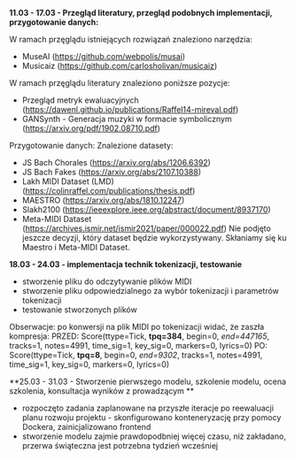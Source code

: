 **11.03 - 17.03 - Przegląd literatury, przegląd podobnych implementacji, przygotowanie danych:**

W ramach przęglądu istniejących rozwiązań znaleziono narzędzia:
* MuseAI (https://github.com/webpolis/musai) 
* Musicaiz (https://github.com/carlosholivan/musicaiz)

W ramach przęglądu literatury znaleziono poniższe pozycje:
* Przegląd metryk ewaluacyjnych (https://dawenl.github.io/publications/Raffel14-mireval.pdf)
* GANSynth - Generacja muzyki w formacie symbolicznym (https://arxiv.org/pdf/1902.08710.pdf)

Przygotowanie danych:
Znalezione datasety:
* JS Bach Chorales (https://arxiv.org/abs/1206.6392)
* JS Bach Fakes (https://arxiv.org/abs/2107.10388)
* Lakh MIDI Dataset (LMD) (https://colinraffel.com/publications/thesis.pdf)
* MAESTRO (https://arxiv.org/abs/1810.12247)
* Slakh2100 (https://ieeexplore.ieee.org/abstract/document/8937170)
* Meta-MIDI Dataset (https://archives.ismir.net/ismir2021/paper/000022.pdf)
Nie podjęto jeszcze decyzji, który dataset będzie wykorzystywany. Skłaniamy się ku Maestro i Meta-MIDI Dataset.

**18.03 - 24.03 - implementacja technik tokenizacji, testowanie**
* stworzenie pliku do odczytywanie plików MIDI
* stworzenie pliku odpowiedzialnego za wybór tokenizacji i parametrów tokenizacji
* testowanie stworzonych plików

Obserwacje: po konwersji na plik MIDI po tokenizacji widać, że zaszła kompresja:
PRZED: Score(ttype=Tick, **tpq=384**, begin=0, *end=447165*, tracks=1, notes=4991, time_sig=1, key_sig=0, markers=0, lyrics=0)
PO: Score(ttype=Tick, **tpq=8**, begin=0, *end=9302*, tracks=1, notes=4991, time_sig=1, key_sig=0, markers=0, lyrics=0)

**25.03 - 31.03 - Stworzenie pierwszego modelu, szkolenie modelu, ocena szkolenia,
konsultacja wyników z prowadzącym **
* rozpoczęto zadania zaplanowane na przyszłe iteracje po reewaluacji planu rozwoju projektu - skonfigurowano 
 konteneryzację przy pomocy Dockera, zainicjalizowano frontend
* stworzenie modelu zajmie prawdopodbniej więcej czasu, niż zakładano, przerwa świąteczna jest potrzebna tydzień wcześniej

